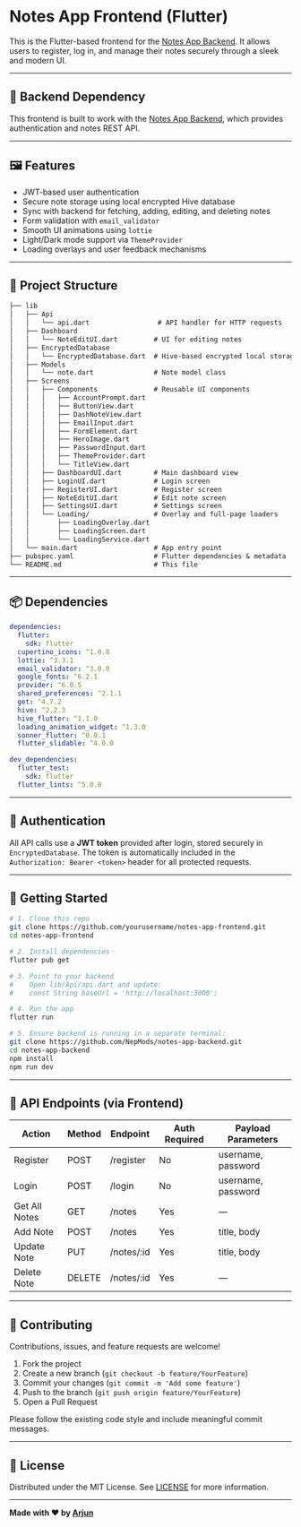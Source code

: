 
# Notes App Frontend (Flutter)

This is the Flutter-based frontend for the [Notes App Backend](https://github.com/NepMods/notes-app-backend). It allows users to register, log in, and manage their notes securely through a sleek and modern UI.

---

## 🔗 Backend Dependency

This frontend is built to work with the [Notes App Backend](https://github.com/NepMods/notes-app-backend), which provides authentication and notes REST API.

---

## 🖼️ Features

- JWT‑based user authentication  
- Secure note storage using local encrypted Hive database  
- Sync with backend for fetching, adding, editing, and deleting notes  
- Form validation with `email_validator`  
- Smooth UI animations using `lottie`  
- Light/Dark mode support via `ThemeProvider`  
- Loading overlays and user feedback mechanisms  

---

## 📁 Project Structure

```txt
├── lib
│   ├── Api
│   │   └── api.dart                 # API handler for HTTP requests
│   ├── Dashboard
│   │   └── NoteEditUI.dart         # UI for editing notes
│   ├── EncryptedDatabase
│   │   └── EncryptedDatabase.dart  # Hive‑based encrypted local storage
│   ├── Models
│   │   └── note.dart               # Note model class
│   ├── Screens
│   │   ├── Components              # Reusable UI components
│   │   │   ├── AccountPrompt.dart
│   │   │   ├── ButtonView.dart
│   │   │   ├── DashNoteView.dart
│   │   │   ├── EmailInput.dart
│   │   │   ├── FormElement.dart
│   │   │   ├── HeroImage.dart
│   │   │   ├── PasswordInput.dart
│   │   │   ├── ThemeProvider.dart
│   │   │   └── TitleView.dart
│   │   ├── DashboardUI.dart        # Main dashboard view
│   │   ├── LoginUI.dart            # Login screen
│   │   ├── RegisterUI.dart         # Register screen
│   │   ├── NoteEditUI.dart         # Edit note screen
│   │   ├── SettingsUI.dart         # Settings screen
│   │   └── Loading/                # Overlay and full‑page loaders
│   │       ├── LoadingOverlay.dart
│   │       ├── LoadingScreen.dart
│   │       └── LoadingService.dart
│   └── main.dart                   # App entry point
├── pubspec.yaml                    # Flutter dependencies & metadata
└── README.md                       # This file
````

---

## 📦 Dependencies

```yaml
dependencies:
  flutter:
    sdk: flutter
  cupertino_icons: ^1.0.8
  lottie: ^3.3.1
  email_validator: ^3.0.0
  google_fonts: ^6.2.1
  provider: ^6.0.5
  shared_preferences: ^2.1.1
  get: ^4.7.2
  hive: ^2.2.3
  hive_flutter: ^1.1.0
  loading_animation_widget: ^1.3.0
  sonner_flutter: ^0.0.1
  flutter_slidable: ^4.0.0

dev_dependencies:
  flutter_test:
    sdk: flutter
  flutter_lints: ^5.0.0
```

---

## 🔐 Authentication

All API calls use a **JWT token** provided after login, stored securely in `EncryptedDatabase`. The token is automatically included in the `Authorization: Bearer <token>` header for all protected requests.

---

## 🚀 Getting Started

```bash
# 1. Clone this repo
git clone https://github.com/yourusername/notes-app-frontend.git
cd notes-app-frontend

# 2. Install dependencies
flutter pub get

# 3. Point to your backend
#    Open lib/Api/api.dart and update:
#    const String baseUrl = 'http://localhost:3000'; 

# 4. Run the app
flutter run

# 5. Ensure backend is running in a separate terminal:
git clone https://github.com/NepMods/notes-app-backend.git
cd notes-app-backend
npm install
npm run dev
```

---

## 🧪 API Endpoints (via Frontend)

| Action        | Method | Endpoint       | Auth Required | Payload Parameters      |
|---------------|--------|----------------|---------------|-------------------------|
| Register      | POST   | /register      | No            | username, password      |
| Login         | POST   | /login         | No            | username, password      |
| Get All Notes | GET    | /notes         | Yes           | —                       |
| Add Note      | POST   | /notes         | Yes           | title, body             |
| Update Note   | PUT    | /notes/:id     | Yes           | title, body             |
| Delete Note   | DELETE | /notes/:id     | Yes           | —                       |


---

## 🤝 Contributing

Contributions, issues, and feature requests are welcome!

1. Fork the project
2. Create a new branch (`git checkout -b feature/YourFeature`)
3. Commit your changes (`git commit -m 'Add some feature'`)
4. Push to the branch (`git push origin feature/YourFeature`)
5. Open a Pull Request

Please follow the existing code style and include meaningful commit messages.

---

## 📜 License

Distributed under the MIT License. See [LICENSE](https://choosealicense.com/licenses/mit/) for more information.

---

**Made with ❤️ by [Arjun](https://github.com/NepMods)**
